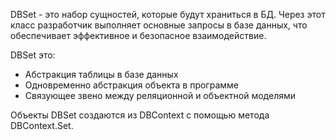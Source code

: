 
DBSet - это набор сущностей, которые будут храниться в БД. Через этот класс разработчик выполняет основные запросы в базе данных, что обеспечивает эффективное и безопасное взаимодействие.

DBSet это:
 - Абстракция таблицы в базе данных
 - Одновременно абстракция объекта в программе
 -  Связующее звено между реляционной и объектной моделями

Объекты DBSet создаются из DBContext с помощью метода DBContext.Set.